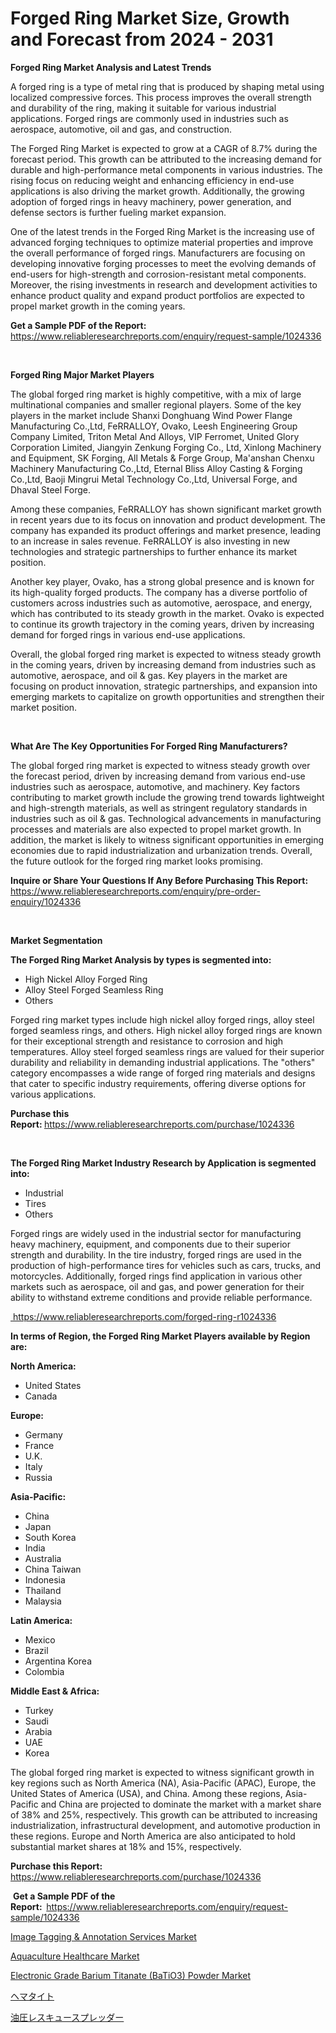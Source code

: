 <p><h1>Forged Ring Market Size, Growth and Forecast from 2024 - 2031</h1></p><p><strong>Forged Ring Market Analysis and Latest Trends</strong></p>
<p><p>A forged ring is a type of metal ring that is produced by shaping metal using localized compressive forces. This process improves the overall strength and durability of the ring, making it suitable for various industrial applications. Forged rings are commonly used in industries such as aerospace, automotive, oil and gas, and construction.</p><p>The Forged Ring Market is expected to grow at a CAGR of 8.7% during the forecast period. This growth can be attributed to the increasing demand for durable and high-performance metal components in various industries. The rising focus on reducing weight and enhancing efficiency in end-use applications is also driving the market growth. Additionally, the growing adoption of forged rings in heavy machinery, power generation, and defense sectors is further fueling market expansion.</p><p>One of the latest trends in the Forged Ring Market is the increasing use of advanced forging techniques to optimize material properties and improve the overall performance of forged rings. Manufacturers are focusing on developing innovative forging processes to meet the evolving demands of end-users for high-strength and corrosion-resistant metal components. Moreover, the rising investments in research and development activities to enhance product quality and expand product portfolios are expected to propel market growth in the coming years.</p></p>
<p><strong>Get a Sample PDF of the Report:&nbsp;</strong> <a href="https://www.reliableresearchreports.com/enquiry/request-sample/1024336">https://www.reliableresearchreports.com/enquiry/request-sample/1024336</a></p>
<p>&nbsp;</p>
<p><strong>Forged Ring Major Market Players</strong></p>
<p><p>The global forged ring market is highly competitive, with a mix of large multinational companies and smaller regional players. Some of the key players in the market include Shanxi Donghuang Wind Power Flange Manufacturing Co.,Ltd, FeRRALLOY, Ovako, Leesh Engineering Group Company Limited, Triton Metal And Alloys, VIP Ferromet, United Glory Corporation Limited, Jiangyin Zenkung Forging Co., Ltd, Xinlong Machinery and Equipment, SK Forging, All Metals & Forge Group, Ma'anshan Chenxu Machinery Manufacturing Co.,Ltd, Eternal Bliss Alloy Casting & Forging Co.,Ltd, Baoji Mingrui Metal Technology Co.,Ltd, Universal Forge, and Dhaval Steel Forge.</p><p>Among these companies, FeRRALLOY has shown significant market growth in recent years due to its focus on innovation and product development. The company has expanded its product offerings and market presence, leading to an increase in sales revenue. FeRRALLOY is also investing in new technologies and strategic partnerships to further enhance its market position.</p><p>Another key player, Ovako, has a strong global presence and is known for its high-quality forged products. The company has a diverse portfolio of customers across industries such as automotive, aerospace, and energy, which has contributed to its steady growth in the market. Ovako is expected to continue its growth trajectory in the coming years, driven by increasing demand for forged rings in various end-use applications.</p><p>Overall, the global forged ring market is expected to witness steady growth in the coming years, driven by increasing demand from industries such as automotive, aerospace, and oil & gas. Key players in the market are focusing on product innovation, strategic partnerships, and expansion into emerging markets to capitalize on growth opportunities and strengthen their market position.</p></p>
<p>&nbsp;</p>
<p><strong>What Are The Key Opportunities For Forged Ring Manufacturers?</strong></p>
<p><p>The global forged ring market is expected to witness steady growth over the forecast period, driven by increasing demand from various end-use industries such as aerospace, automotive, and machinery. Key factors contributing to market growth include the growing trend towards lightweight and high-strength materials, as well as stringent regulatory standards in industries such as oil & gas. Technological advancements in manufacturing processes and materials are also expected to propel market growth. In addition, the market is likely to witness significant opportunities in emerging economies due to rapid industrialization and urbanization trends. Overall, the future outlook for the forged ring market looks promising.</p></p>
<p><strong>Inquire or Share Your Questions If Any Before Purchasing This Report:</strong> <a href="https://www.reliableresearchreports.com/enquiry/pre-order-enquiry/1024336">https://www.reliableresearchreports.com/enquiry/pre-order-enquiry/1024336</a></p>
<p>&nbsp;</p>
<p><strong>Market Segmentation</strong></p>
<p><strong>The Forged Ring Market Analysis by types is segmented into:</strong></p>
<p><ul><li>High Nickel Alloy Forged Ring</li><li>Alloy Steel Forged Seamless Ring</li><li>Others</li></ul></p>
<p><p>Forged ring market types include high nickel alloy forged rings, alloy steel forged seamless rings, and others. High nickel alloy forged rings are known for their exceptional strength and resistance to corrosion and high temperatures. Alloy steel forged seamless rings are valued for their superior durability and reliability in demanding industrial applications. The "others" category encompasses a wide range of forged ring materials and designs that cater to specific industry requirements, offering diverse options for various applications.</p></p>
<p><strong>Purchase this Report:&nbsp;</strong><a href="https://www.reliableresearchreports.com/purchase/1024336">https://www.reliableresearchreports.com/purchase/1024336</a></p>
<p>&nbsp;</p>
<p><strong>The Forged Ring Market Industry Research by Application is segmented into:</strong></p>
<p><ul><li>Industrial</li><li>Tires</li><li>Others</li></ul></p>
<p><p>Forged rings are widely used in the industrial sector for manufacturing heavy machinery, equipment, and components due to their superior strength and durability. In the tire industry, forged rings are used in the production of high-performance tires for vehicles such as cars, trucks, and motorcycles. Additionally, forged rings find application in various other markets such as aerospace, oil and gas, and power generation for their ability to withstand extreme conditions and provide reliable performance.</p></p>
<p><a href="https://www.reliableresearchreports.com/forged-ring-r1024336">&nbsp;https://www.reliableresearchreports.com/forged-ring-r1024336</a></p>
<p><strong>In terms of Region, the Forged Ring Market Players available by Region are:</strong></p>
<p>
    <p> <strong> North America: </strong>
        <ul>
            <li>United States</li>
            <li>Canada</li>
        </ul>
        </p> 
    <p> <strong> Europe: </strong>
        <ul>
            <li>Germany</li>
            <li>France</li>
            <li>U.K.</li>
            <li>Italy</li>
            <li>Russia</li>
        </ul>
        </p> 
    <p> <strong> Asia-Pacific: </strong>
        <ul>
            <li>China</li>
            <li>Japan</li>
            <li>South Korea</li>
            <li>India</li>
            <li>Australia</li>
            <li>China Taiwan</li>
            <li>Indonesia</li>
            <li>Thailand</li>
            <li>Malaysia</li>
        </ul>
        </p> 
    <p> <strong> Latin America: </strong>
        <ul>
            <li>Mexico</li>
            <li>Brazil</li>
            <li>Argentina Korea</li>
            <li>Colombia</li>
        </ul>
        </p> 
    <p> <strong> Middle East & Africa: </strong>
        <ul>
            <li>Turkey</li>
            <li>Saudi</li>
            <li>Arabia</li>
            <li>UAE</li>
            <li>Korea</li>
        </ul>
    </p>
    </p>
<p><p>The global forged ring market is expected to witness significant growth in key regions such as North America (NA), Asia-Pacific (APAC), Europe, the United States of America (USA), and China. Among these regions, Asia-Pacific and China are projected to dominate the market with a market share of 38% and 25%, respectively. This growth can be attributed to increasing industrialization, infrastructural development, and automotive production in these regions. Europe and North America are also anticipated to hold substantial market shares at 18% and 15%, respectively.</p></p>
<p><strong>Purchase this Report: </strong><a href="https://www.reliableresearchreports.com/purchase/1024336">https://www.reliableresearchreports.com/purchase/1024336</a></p>
<p>&nbsp;<strong>Get a Sample PDF of the Report:&nbsp;&nbsp;</strong><a href="https://www.reliableresearchreports.com/enquiry/request-sample/1024336">https://www.reliableresearchreports.com/enquiry/request-sample/1024336</a></p>
<p><strong></strong></p>
<p><p><a href="https://github.com/dimitrishawkinswaynenp91rgz/Market-Research-Report-List-2/blob/main/image-tagging-annotation-services-market.md">Image Tagging & Annotation Services Market</a></p><p><a href="https://github.com/gladysalidde/Market-Research-Report-List-1/blob/main/aquaculture-healthcare-market.md">Aquaculture Healthcare Market</a></p><p><a href="https://issuu.com/reportprime-2/docs/electronic-grade-barium-titanate-batio3-powder-mar">Electronic Grade Barium Titanate (BaTiO3) Powder Market</a></p><p><a href="https://github.com/luffiazaza/Market-Research-Report-List-1/blob/main/670527552772.md">ヘマタイト</a></p><p><a href="https://github.com/one-cool-chick/Market-Research-Report-List-1/blob/main/540958952773.md">油圧レスキュースプレッダー</a></p></p>